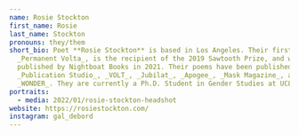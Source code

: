 ```yaml
---
name: Rosie Stockton
first_name: Rosie
last_name: Stockton
pronouns: they/them
short_bio: Poet **Rosie Stockton** is based in Los Angeles. Their first book,
  _Permanent Volta_, is the recipient of the 2019 Sawtooth Prize, and was
  published by Nightboat Books in 2021. Their poems have been published by
  _Publication Studio_, _VOLT_, _Jubilat_, _Apogee_, _Mask Magazine_, and
  _WONDER_. They are currently a Ph.D. Student in Gender Studies at UCLA.
portraits:
  - media: 2022/01/rosie-stockton-headshot
website: https://rosiestockton.com/
instagram: gal_debord
---
```


